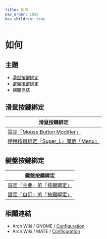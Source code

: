 ```yaml
---
title: 如何
nav_order: 1020
has_children: true
---
```



# 如何




## 主題

* [滑鼠按鍵綁定](#滑鼠按鍵綁定)
* [鍵盤按鍵綁定](#鍵盤按鍵綁定)
* [相關連結](#相關連結)




## 滑鼠按鍵綁定

| 滑鼠按鍵綁定 |
| ------- |
| [設定「Mouse Button Modifier」](https://samwhelp.github.io/note-about-linuxmint-mate/read/howto/config-mouse-button-modifier.html) |
| [停用按鍵綁定「Super_L」開啟「Menu」](https://samwhelp.github.io/note-about-linuxmint-mate/read/howto/disable-keybind-open-menu.html) |




## 鍵盤按鍵綁定

| 鍵盤按鍵綁定 |
| ----------- |
| [設定「主要」的「按鍵綁定」](https://samwhelp.github.io/note-about-linuxmint-mate/read/howto/config-keybind/config-keybind-main.html) |
| [設定「自訂」的「按鍵綁定」](https://samwhelp.github.io/note-about-linuxmint-mate/read/howto/config-keybind/config-keybind-custom.html) |




## 相關連結

* Arch Wiki / GNOME / [Configuration](https://wiki.archlinux.org/title/GNOME#Configuration)
* Arch Wiki / MATE / [Configuration](https://wiki.archlinux.org/title/MATE#Configuration)
